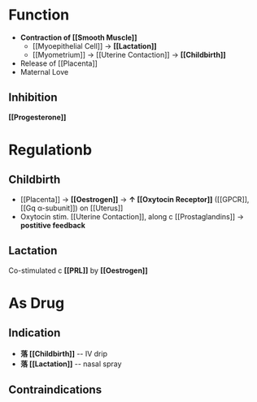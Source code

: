 # Function
- **Contraction of [[Smooth Muscle]]**
	- [[Myoepithelial Cell]] → **[[Lactation]]**
	- [[Myometrium]] → [[Uterine Contaction]] → **[[Childbirth]]**
- Release of [[Placenta]]
- Maternal Love

## Inhibition
**[[Progesterone]]**

# Regulationb
## Childbirth
- [[Placenta]] → **[[Oestrogen]]** → **↑ [[Oxytocin Receptor]]** ([[GPCR]], [[Gq α-subunit]]) on [[Uterus]]
- Oxytocin stim. [[Uterine Contaction]], along c [[Prostaglandins]] → **postitive feedback**

## Lactation
Co-stimulated c **[[PRL]]** by **[[Oestrogen]]**

# As Drug
## Indication
- **落 [[Childbirth]]** -- IV drip
- **落 [[Lactation]]** -- nasal spray

## Contraindications
